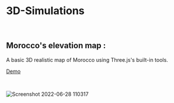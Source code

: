 # 3D-Simulations

<br />


## Morocco's elevation map : 

A basic 3D realistic map of Morocco using Three.js's built-in tools. 

[Demo](https://dijkstraftw.github.io/3D-Simulations/morocco_map.html)

<br />

![Screenshot 2022-06-28 110317](https://user-images.githubusercontent.com/28862912/176152746-997247a1-b094-4165-aca8-c8fe2f1a5e20.png)
